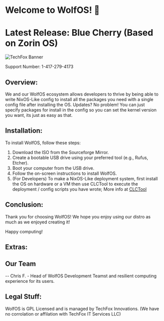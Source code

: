 # Welcome to WolfOS! 🦊

# Latest Release: Blue Cherry (Based on Zorin OS)

![TechFox Banner](https://github.com/WolfTech-Innovations/WolfOS/blob/master/WolfTech.png)

Support Number: 1-417-279-4173

## Overview:

We and our WolfOS ecosystem allows developers to thrive by being able to write NixOS-Like config to install all the packages you need with a single config file after installing the OS. Updates? No problem! You can just specify packages for install in the config so you can set the kernel version you want, its just as easy as that.

## Installation:

To install WolfOS, follow these steps:

1. Download the ISO from the Sourceforge Mirror.
2. Create a bootable USB drive using your preferred tool (e.g., Rufus, Etcher).
3. Boot your computer from the USB drive.
4. Follow the on-screen instructions to install WolfOS.
5. (For Developers) To make a NixOS-Like deployment system, first install the OS on hardware or a VM then use CLCTool to execute the deployment / config scripts you have wrote; More info at [CLCTool](https://github.com/WolfTech-Innovations/CLCTool)

## Conclusion:

Thank you for choosing WolfOS! We hope you enjoy using our distro as much as we enjoyed creating it!

Happy computing!

## Extras: 

## Our Team

-- Chris F. - Head of WolfOS Development Teamst and resilient computing experience for its users.

## Legal Stuff:

WolfOS is GPL Licensed and is managed by TechFox Innovations. (We have no corrolation or affilation with TechFox IT Services LLC)
